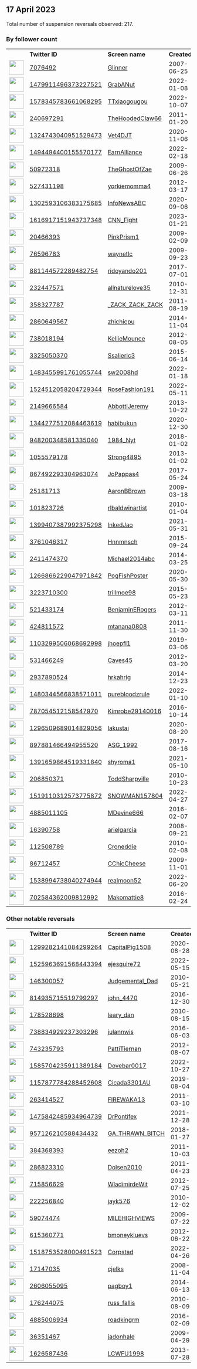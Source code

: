 
## 17 April 2023
Total number of suspension reversals observed: 217.

### By follower count
<table><tr><th></th><th align="left">Twitter ID</th><th align="left">Screen name</th>
<th align="left">Created</th><th align="left">Status</th><th align="left">Suspended</th><th align="left">Followers</th>
<tr><td><a href="https://pbs.twimg.com/profile_images/1275451851920404487/33tfznq2_normal.jpg"><img src="https://pbs.twimg.com/profile_images/1275451851920404487/33tfznq2_normal.jpg" width="40px" height="40px" align="center"/></a></td><td><a href="https://twitter.com/intent/user?user_id=7076492">7076492</a></td><td><a href="https://twitter.com/Glinner">Glinner</a></td><td>2007-06-25</td><td align="center"></td><td>2023-04-16</td><td>551890</td></tr>
<tr><td><a href="https://pbs.twimg.com/profile_images/1643714515396096001/pmGsomez_normal.jpg"><img src="https://pbs.twimg.com/profile_images/1643714515396096001/pmGsomez_normal.jpg" width="40px" height="40px" align="center"/></a></td><td><a href="https://twitter.com/intent/user?user_id=1479911496373227521">1479911496373227521</a></td><td><a href="https://twitter.com/GrabANut">GrabANut</a></td><td>2022-01-08</td><td align="center"></td><td>2022-12-01</td><td>206199</td></tr>
<tr><td><a href="https://pbs.twimg.com/profile_images/1631658448537681921/iXQFj6B9_normal.jpg"><img src="https://pbs.twimg.com/profile_images/1631658448537681921/iXQFj6B9_normal.jpg" width="40px" height="40px" align="center"/></a></td><td><a href="https://twitter.com/intent/user?user_id=1578345783661068295">1578345783661068295</a></td><td><a href="https://twitter.com/TTxiaogougou">TTxiaogougou</a></td><td>2022-10-07</td><td align="center"></td><td>2023-04-02</td><td>155167</td></tr>
<tr><td><a href="https://pbs.twimg.com/profile_images/1648014505073319965/V9YfGTsQ_normal.jpg"><img src="https://pbs.twimg.com/profile_images/1648014505073319965/V9YfGTsQ_normal.jpg" width="40px" height="40px" align="center"/></a></td><td><a href="https://twitter.com/intent/user?user_id=240697291">240697291</a></td><td><a href="https://twitter.com/TheHoodedClaw66">TheHoodedClaw66</a></td><td>2011-01-20</td><td align="center"></td><td></td><td>69875</td></tr>
<tr><td><a href="https://pbs.twimg.com/profile_images/1648138687069265921/wSJo4lCe_normal.jpg"><img src="https://pbs.twimg.com/profile_images/1648138687069265921/wSJo4lCe_normal.jpg" width="40px" height="40px" align="center"/></a></td><td><a href="https://twitter.com/intent/user?user_id=1324743040951529473">1324743040951529473</a></td><td><a href="https://twitter.com/Vet4DJT">Vet4DJT</a></td><td>2020-11-06</td><td align="center"></td><td>2022-02-15</td><td>38299</td></tr>
<tr><td><a href="https://pbs.twimg.com/profile_images/1575773763454525441/M406Cu47_normal.jpg"><img src="https://pbs.twimg.com/profile_images/1575773763454525441/M406Cu47_normal.jpg" width="40px" height="40px" align="center"/></a></td><td><a href="https://twitter.com/intent/user?user_id=1494494400155570177">1494494400155570177</a></td><td><a href="https://twitter.com/EarnAlliance">EarnAlliance</a></td><td>2022-02-18</td><td align="center"></td><td>2023-04-10</td><td>32190</td></tr>
<tr><td><a href="https://pbs.twimg.com/profile_images/1648283395313790976/IHEo7Ulj_normal.jpg"><img src="https://pbs.twimg.com/profile_images/1648283395313790976/IHEo7Ulj_normal.jpg" width="40px" height="40px" align="center"/></a></td><td><a href="https://twitter.com/intent/user?user_id=50972318">50972318</a></td><td><a href="https://twitter.com/TheGhostOfZae">TheGhostOfZae</a></td><td>2009-06-26</td><td align="center"></td><td>2022-11-26</td><td>21192</td></tr>
<tr><td><a href="https://pbs.twimg.com/profile_images/1647684630533816323/yIl5kkh2_normal.jpg"><img src="https://pbs.twimg.com/profile_images/1647684630533816323/yIl5kkh2_normal.jpg" width="40px" height="40px" align="center"/></a></td><td><a href="https://twitter.com/intent/user?user_id=527431198">527431198</a></td><td><a href="https://twitter.com/yorkiemomma4">yorkiemomma4</a></td><td>2012-03-17</td><td align="center"></td><td></td><td>12925</td></tr>
<tr><td><a href="https://pbs.twimg.com/profile_images/1378792565118541826/J9tmN2eE_normal.png"><img src="https://pbs.twimg.com/profile_images/1378792565118541826/J9tmN2eE_normal.png" width="40px" height="40px" align="center"/></a></td><td><a href="https://twitter.com/intent/user?user_id=1302593106383175685">1302593106383175685</a></td><td><a href="https://twitter.com/InfoNewsABC">InfoNewsABC</a></td><td>2020-09-06</td><td align="center"></td><td></td><td>9518</td></tr>
<tr><td><a href="https://pbs.twimg.com/profile_images/1651231088503603205/HDCU9sO6_normal.jpg"><img src="https://pbs.twimg.com/profile_images/1651231088503603205/HDCU9sO6_normal.jpg" width="40px" height="40px" align="center"/></a></td><td><a href="https://twitter.com/intent/user?user_id=1616917151943737348">1616917151943737348</a></td><td><a href="https://twitter.com/CNN_Fight">CNN_Fight</a></td><td>2023-01-21</td><td align="center"></td><td>2023-03-17</td><td>8976</td></tr>
<tr><td><a href="https://pbs.twimg.com/profile_images/1165377372708884483/IQY2MjB6_normal.jpg"><img src="https://pbs.twimg.com/profile_images/1165377372708884483/IQY2MjB6_normal.jpg" width="40px" height="40px" align="center"/></a></td><td><a href="https://twitter.com/intent/user?user_id=20466393">20466393</a></td><td><a href="https://twitter.com/PinkPrism1">PinkPrism1</a></td><td>2009-02-09</td><td align="center"></td><td>2023-04-15</td><td>7806</td></tr>
<tr><td><a href="https://pbs.twimg.com/profile_images/1650949919069315072/I8FXapNx_normal.jpg"><img src="https://pbs.twimg.com/profile_images/1650949919069315072/I8FXapNx_normal.jpg" width="40px" height="40px" align="center"/></a></td><td><a href="https://twitter.com/intent/user?user_id=76596783">76596783</a></td><td><a href="https://twitter.com/waynetlc">waynetlc</a></td><td>2009-09-23</td><td align="center"></td><td>2022-04-28</td><td>7439</td></tr>
<tr><td><a href="https://pbs.twimg.com/profile_images/1651521157122883587/rDgOo4n0_normal.jpg"><img src="https://pbs.twimg.com/profile_images/1651521157122883587/rDgOo4n0_normal.jpg" width="40px" height="40px" align="center"/></a></td><td><a href="https://twitter.com/intent/user?user_id=881144572289482754">881144572289482754</a></td><td><a href="https://twitter.com/ridoyando201">ridoyando201</a></td><td>2017-07-01</td><td align="center"></td><td>2023-04-07</td><td>7327</td></tr>
<tr><td><a href="https://pbs.twimg.com/profile_images/818232683822125056/ZpB4wz7U_normal.jpg"><img src="https://pbs.twimg.com/profile_images/818232683822125056/ZpB4wz7U_normal.jpg" width="40px" height="40px" align="center"/></a></td><td><a href="https://twitter.com/intent/user?user_id=232447571">232447571</a></td><td><a href="https://twitter.com/allnaturelove35">allnaturelove35</a></td><td>2010-12-31</td><td align="center"></td><td>2023-04-06</td><td>6504</td></tr>
<tr><td><a href="https://pbs.twimg.com/profile_images/1646943092337942566/pvXZ7rMw_normal.jpg"><img src="https://pbs.twimg.com/profile_images/1646943092337942566/pvXZ7rMw_normal.jpg" width="40px" height="40px" align="center"/></a></td><td><a href="https://twitter.com/intent/user?user_id=358327787">358327787</a></td><td><a href="https://twitter.com/_ZACK_ZACK_ZACK">_ZACK_ZACK_ZACK</a></td><td>2011-08-19</td><td align="center">👋</td><td>2022-11-14</td><td>5454</td></tr>
<tr><td><a href="https://pbs.twimg.com/profile_images/1643256617553776640/ipd14fwn_normal.jpg"><img src="https://pbs.twimg.com/profile_images/1643256617553776640/ipd14fwn_normal.jpg" width="40px" height="40px" align="center"/></a></td><td><a href="https://twitter.com/intent/user?user_id=2860649567">2860649567</a></td><td><a href="https://twitter.com/zhichicpu">zhichicpu</a></td><td>2014-11-04</td><td align="center"></td><td>2023-03-21</td><td>4333</td></tr>
<tr><td><a href="https://pbs.twimg.com/profile_images/1647966190415880194/7q0PM3fQ_normal.jpg"><img src="https://pbs.twimg.com/profile_images/1647966190415880194/7q0PM3fQ_normal.jpg" width="40px" height="40px" align="center"/></a></td><td><a href="https://twitter.com/intent/user?user_id=738018194">738018194</a></td><td><a href="https://twitter.com/KellieMounce">KellieMounce</a></td><td>2012-08-05</td><td align="center"></td><td>2023-04-06</td><td>4260</td></tr>
<tr><td><a href="https://pbs.twimg.com/profile_images/1369987775127302148/I3DM0Vgm_normal.jpg"><img src="https://pbs.twimg.com/profile_images/1369987775127302148/I3DM0Vgm_normal.jpg" width="40px" height="40px" align="center"/></a></td><td><a href="https://twitter.com/intent/user?user_id=3325050370">3325050370</a></td><td><a href="https://twitter.com/Ssalieric3">Ssalieric3</a></td><td>2015-06-14</td><td align="center"></td><td>2023-02-04</td><td>3779</td></tr>
<tr><td><a href="https://pbs.twimg.com/profile_images/1638382081171488768/qDAPUwvy_normal.jpg"><img src="https://pbs.twimg.com/profile_images/1638382081171488768/qDAPUwvy_normal.jpg" width="40px" height="40px" align="center"/></a></td><td><a href="https://twitter.com/intent/user?user_id=1483455991761055744">1483455991761055744</a></td><td><a href="https://twitter.com/sw2008hd">sw2008hd</a></td><td>2022-01-18</td><td align="center"></td><td>2023-03-24</td><td>3502</td></tr>
<tr><td><a href="https://pbs.twimg.com/profile_images/1524534897351794688/XZk26tWM_normal.jpg"><img src="https://pbs.twimg.com/profile_images/1524534897351794688/XZk26tWM_normal.jpg" width="40px" height="40px" align="center"/></a></td><td><a href="https://twitter.com/intent/user?user_id=1524512058204729344">1524512058204729344</a></td><td><a href="https://twitter.com/RoseFashion191">RoseFashion191</a></td><td>2022-05-11</td><td align="center"></td><td>2023-03-30</td><td>3381</td></tr>
<tr><td><a href="https://pbs.twimg.com/profile_images/1340009760599490561/GxclhvFN_normal.jpg"><img src="https://pbs.twimg.com/profile_images/1340009760599490561/GxclhvFN_normal.jpg" width="40px" height="40px" align="center"/></a></td><td><a href="https://twitter.com/intent/user?user_id=2149666584">2149666584</a></td><td><a href="https://twitter.com/AbbottlJeremy">AbbottlJeremy</a></td><td>2013-10-22</td><td align="center"></td><td></td><td>3181</td></tr>
<tr><td><a href="https://pbs.twimg.com/profile_images/1648998564566298625/k60lxQjV_normal.jpg"><img src="https://pbs.twimg.com/profile_images/1648998564566298625/k60lxQjV_normal.jpg" width="40px" height="40px" align="center"/></a></td><td><a href="https://twitter.com/intent/user?user_id=1344277512084463619">1344277512084463619</a></td><td><a href="https://twitter.com/habibukun">habibukun</a></td><td>2020-12-30</td><td align="center"></td><td>2022-12-24</td><td>2613</td></tr>
<tr><td><a href="https://pbs.twimg.com/profile_images/1257625063563689984/QJwbPXWg_normal.jpg"><img src="https://pbs.twimg.com/profile_images/1257625063563689984/QJwbPXWg_normal.jpg" width="40px" height="40px" align="center"/></a></td><td><a href="https://twitter.com/intent/user?user_id=948200348581335040">948200348581335040</a></td><td><a href="https://twitter.com/1984_Nyt">1984_Nyt</a></td><td>2018-01-02</td><td align="center">🚫</td><td>2023-04-12</td><td>2575</td></tr>
<tr><td><a href="https://pbs.twimg.com/profile_images/1432511938421039106/W6UOBJyY_normal.jpg"><img src="https://pbs.twimg.com/profile_images/1432511938421039106/W6UOBJyY_normal.jpg" width="40px" height="40px" align="center"/></a></td><td><a href="https://twitter.com/intent/user?user_id=1055579178">1055579178</a></td><td><a href="https://twitter.com/Strong4895">Strong4895</a></td><td>2013-01-02</td><td align="center"></td><td>2023-04-14</td><td>2475</td></tr>
<tr><td><a href="https://pbs.twimg.com/profile_images/1218264740771901447/D0HFhTZR_normal.jpg"><img src="https://pbs.twimg.com/profile_images/1218264740771901447/D0HFhTZR_normal.jpg" width="40px" height="40px" align="center"/></a></td><td><a href="https://twitter.com/intent/user?user_id=867492293304963074">867492293304963074</a></td><td><a href="https://twitter.com/JoPappas4">JoPappas4</a></td><td>2017-05-24</td><td align="center"></td><td></td><td>2359</td></tr>
<tr><td><a href="https://pbs.twimg.com/profile_images/474074398157053952/6NK4sETh_normal.jpeg"><img src="https://pbs.twimg.com/profile_images/474074398157053952/6NK4sETh_normal.jpeg" width="40px" height="40px" align="center"/></a></td><td><a href="https://twitter.com/intent/user?user_id=25181713">25181713</a></td><td><a href="https://twitter.com/AaronBBrown">AaronBBrown</a></td><td>2009-03-18</td><td align="center"></td><td></td><td>2280</td></tr>
<tr><td><a href="https://pbs.twimg.com/profile_images/632270696/R.L.BaldwinMurals_normal.jpg"><img src="https://pbs.twimg.com/profile_images/632270696/R.L.BaldwinMurals_normal.jpg" width="40px" height="40px" align="center"/></a></td><td><a href="https://twitter.com/intent/user?user_id=101823726">101823726</a></td><td><a href="https://twitter.com/rlbaldwinartist">rlbaldwinartist</a></td><td>2010-01-04</td><td align="center"></td><td></td><td>2123</td></tr>
<tr><td><a href="https://pbs.twimg.com/profile_images/1646137780085325825/nkb_8ab7_normal.jpg"><img src="https://pbs.twimg.com/profile_images/1646137780085325825/nkb_8ab7_normal.jpg" width="40px" height="40px" align="center"/></a></td><td><a href="https://twitter.com/intent/user?user_id=1399407387992375298">1399407387992375298</a></td><td><a href="https://twitter.com/lnkedJao">lnkedJao</a></td><td>2021-05-31</td><td align="center"></td><td>2022-06-17</td><td>2057</td></tr>
<tr><td><a href="https://pbs.twimg.com/profile_images/1154374769254510593/FqKAjWFY_normal.jpg"><img src="https://pbs.twimg.com/profile_images/1154374769254510593/FqKAjWFY_normal.jpg" width="40px" height="40px" align="center"/></a></td><td><a href="https://twitter.com/intent/user?user_id=3761046317">3761046317</a></td><td><a href="https://twitter.com/Hnnmnsch">Hnnmnsch</a></td><td>2015-09-24</td><td align="center"></td><td></td><td>2049</td></tr>
<tr><td><a href="https://pbs.twimg.com/profile_images/1108109326588301312/OXmf0gKM_normal.png"><img src="https://pbs.twimg.com/profile_images/1108109326588301312/OXmf0gKM_normal.png" width="40px" height="40px" align="center"/></a></td><td><a href="https://twitter.com/intent/user?user_id=2411474370">2411474370</a></td><td><a href="https://twitter.com/Michael2014abc">Michael2014abc</a></td><td>2014-03-25</td><td align="center"></td><td></td><td>1962</td></tr>
<tr><td><a href="https://pbs.twimg.com/profile_images/1543575454640209920/qJpJev4W_normal.png"><img src="https://pbs.twimg.com/profile_images/1543575454640209920/qJpJev4W_normal.png" width="40px" height="40px" align="center"/></a></td><td><a href="https://twitter.com/intent/user?user_id=1266866229047971842">1266866229047971842</a></td><td><a href="https://twitter.com/PogFishPoster">PogFishPoster</a></td><td>2020-05-30</td><td align="center"></td><td>2023-03-23</td><td>1877</td></tr>
<tr><td><a href="https://pbs.twimg.com/profile_images/1648052194321616896/g4xXZkuB_normal.jpg"><img src="https://pbs.twimg.com/profile_images/1648052194321616896/g4xXZkuB_normal.jpg" width="40px" height="40px" align="center"/></a></td><td><a href="https://twitter.com/intent/user?user_id=3223710300">3223710300</a></td><td><a href="https://twitter.com/trillmoe98">trillmoe98</a></td><td>2015-05-23</td><td align="center"></td><td>2022-05-24</td><td>1814</td></tr>
<tr><td><a href="https://pbs.twimg.com/profile_images/1449496695092428806/lD2eoyTD_normal.jpg"><img src="https://pbs.twimg.com/profile_images/1449496695092428806/lD2eoyTD_normal.jpg" width="40px" height="40px" align="center"/></a></td><td><a href="https://twitter.com/intent/user?user_id=521433174">521433174</a></td><td><a href="https://twitter.com/BenjaminERogers">BenjaminERogers</a></td><td>2012-03-11</td><td align="center"></td><td>2022-05-17</td><td>1798</td></tr>
<tr><td><a href="https://pbs.twimg.com/profile_images/1712458895/marty_normal.jpg"><img src="https://pbs.twimg.com/profile_images/1712458895/marty_normal.jpg" width="40px" height="40px" align="center"/></a></td><td><a href="https://twitter.com/intent/user?user_id=424811572">424811572</a></td><td><a href="https://twitter.com/mtanana0808">mtanana0808</a></td><td>2011-11-30</td><td align="center"></td><td></td><td>1671</td></tr>
<tr><td><a href="https://pbs.twimg.com/profile_images/1152386739505442822/D4m6Scth_normal.jpg"><img src="https://pbs.twimg.com/profile_images/1152386739505442822/D4m6Scth_normal.jpg" width="40px" height="40px" align="center"/></a></td><td><a href="https://twitter.com/intent/user?user_id=1103299506068692998">1103299506068692998</a></td><td><a href="https://twitter.com/jhoepfl1">jhoepfl1</a></td><td>2019-03-06</td><td align="center"></td><td></td><td>1629</td></tr>
<tr><td><a href="https://pbs.twimg.com/profile_images/1099532041262120960/PVbrttAd_normal.jpg"><img src="https://pbs.twimg.com/profile_images/1099532041262120960/PVbrttAd_normal.jpg" width="40px" height="40px" align="center"/></a></td><td><a href="https://twitter.com/intent/user?user_id=531466249">531466249</a></td><td><a href="https://twitter.com/Caves45">Caves45</a></td><td>2012-03-20</td><td align="center"></td><td></td><td>1556</td></tr>
<tr><td><a href="https://pbs.twimg.com/profile_images/1544331083155705861/M2lAg6GA_normal.jpg"><img src="https://pbs.twimg.com/profile_images/1544331083155705861/M2lAg6GA_normal.jpg" width="40px" height="40px" align="center"/></a></td><td><a href="https://twitter.com/intent/user?user_id=2937890524">2937890524</a></td><td><a href="https://twitter.com/hrkahrig">hrkahrig</a></td><td>2014-12-23</td><td align="center"></td><td>2023-04-14</td><td>1401</td></tr>
<tr><td><a href="https://pbs.twimg.com/profile_images/1594044871056162817/aqCIV1y5_normal.jpg"><img src="https://pbs.twimg.com/profile_images/1594044871056162817/aqCIV1y5_normal.jpg" width="40px" height="40px" align="center"/></a></td><td><a href="https://twitter.com/intent/user?user_id=1480344566838571011">1480344566838571011</a></td><td><a href="https://twitter.com/purebloodzrule">purebloodzrule</a></td><td>2022-01-10</td><td align="center"></td><td>2022-12-14</td><td>1369</td></tr>
<tr><td><a href="https://pbs.twimg.com/profile_images/819754070688698368/FRYWkFWu_normal.jpg"><img src="https://pbs.twimg.com/profile_images/819754070688698368/FRYWkFWu_normal.jpg" width="40px" height="40px" align="center"/></a></td><td><a href="https://twitter.com/intent/user?user_id=787054512158547970">787054512158547970</a></td><td><a href="https://twitter.com/Kimrobe29140016">Kimrobe29140016</a></td><td>2016-10-14</td><td align="center"></td><td></td><td>1337</td></tr>
<tr><td><a href="https://pbs.twimg.com/profile_images/1651842010234654720/1HAE7at1_normal.jpg"><img src="https://pbs.twimg.com/profile_images/1651842010234654720/1HAE7at1_normal.jpg" width="40px" height="40px" align="center"/></a></td><td><a href="https://twitter.com/intent/user?user_id=1296509689014829056">1296509689014829056</a></td><td><a href="https://twitter.com/lakustai">lakustai</a></td><td>2020-08-20</td><td align="center"></td><td>2023-03-19</td><td>1318</td></tr>
<tr><td><a href="https://pbs.twimg.com/profile_images/1652764206381318145/m0rAt3NR_normal.jpg"><img src="https://pbs.twimg.com/profile_images/1652764206381318145/m0rAt3NR_normal.jpg" width="40px" height="40px" align="center"/></a></td><td><a href="https://twitter.com/intent/user?user_id=897881466494955520">897881466494955520</a></td><td><a href="https://twitter.com/ASG_1992">ASG_1992</a></td><td>2017-08-16</td><td align="center"></td><td>2023-03-28</td><td>1185</td></tr>
<tr><td><a href="https://pbs.twimg.com/profile_images/1651516473465090048/gtiE3gto_normal.jpg"><img src="https://pbs.twimg.com/profile_images/1651516473465090048/gtiE3gto_normal.jpg" width="40px" height="40px" align="center"/></a></td><td><a href="https://twitter.com/intent/user?user_id=1391659864519331840">1391659864519331840</a></td><td><a href="https://twitter.com/shyroma1">shyroma1</a></td><td>2021-05-10</td><td align="center"></td><td>2022-06-08</td><td>1114</td></tr>
<tr><td><a href="https://pbs.twimg.com/profile_images/1646930947084787726/__rPC_Ms_normal.jpg"><img src="https://pbs.twimg.com/profile_images/1646930947084787726/__rPC_Ms_normal.jpg" width="40px" height="40px" align="center"/></a></td><td><a href="https://twitter.com/intent/user?user_id=206850371">206850371</a></td><td><a href="https://twitter.com/ToddSharpville">ToddSharpville</a></td><td>2010-10-23</td><td align="center"></td><td>2022-03-09</td><td>940</td></tr>
<tr><td><a href="https://pbs.twimg.com/profile_images/1614263699031883776/J3CcE_DY_normal.jpg"><img src="https://pbs.twimg.com/profile_images/1614263699031883776/J3CcE_DY_normal.jpg" width="40px" height="40px" align="center"/></a></td><td><a href="https://twitter.com/intent/user?user_id=1519110312573775872">1519110312573775872</a></td><td><a href="https://twitter.com/SNOWMAN157804">SNOWMAN157804</a></td><td>2022-04-27</td><td align="center"></td><td>2023-03-21</td><td>911</td></tr>
<tr><td><a href="https://abs.twimg.com/sticky/default_profile_images/default_profile_normal.png"><img src="https://abs.twimg.com/sticky/default_profile_images/default_profile_normal.png" width="40px" height="40px" align="center"/></a></td><td><a href="https://twitter.com/intent/user?user_id=4885011105">4885011105</a></td><td><a href="https://twitter.com/MDevine666">MDevine666</a></td><td>2016-02-07</td><td align="center"></td><td>2023-04-13</td><td>859</td></tr>
<tr><td><a href="https://pbs.twimg.com/profile_images/1531465377141628929/_LBrzu4R_normal.jpg"><img src="https://pbs.twimg.com/profile_images/1531465377141628929/_LBrzu4R_normal.jpg" width="40px" height="40px" align="center"/></a></td><td><a href="https://twitter.com/intent/user?user_id=16390758">16390758</a></td><td><a href="https://twitter.com/arielgarcia">arielgarcia</a></td><td>2008-09-21</td><td align="center"></td><td>2022-07-18</td><td>821</td></tr>
<tr><td><a href="https://pbs.twimg.com/profile_images/1538553085940748289/VtBiYFyC_normal.jpg"><img src="https://pbs.twimg.com/profile_images/1538553085940748289/VtBiYFyC_normal.jpg" width="40px" height="40px" align="center"/></a></td><td><a href="https://twitter.com/intent/user?user_id=112508789">112508789</a></td><td><a href="https://twitter.com/Croneddie">Croneddie</a></td><td>2010-02-08</td><td align="center"></td><td>2023-04-01</td><td>820</td></tr>
<tr><td><a href="https://pbs.twimg.com/profile_images/1468520433637068807/s6bn1CBA_normal.jpg"><img src="https://pbs.twimg.com/profile_images/1468520433637068807/s6bn1CBA_normal.jpg" width="40px" height="40px" align="center"/></a></td><td><a href="https://twitter.com/intent/user?user_id=86712457">86712457</a></td><td><a href="https://twitter.com/CChicCheese">CChicCheese</a></td><td>2009-11-01</td><td align="center"></td><td>2023-04-08</td><td>767</td></tr>
<tr><td><a href="https://pbs.twimg.com/profile_images/1538995181378277376/OrQZop0C_normal.jpg"><img src="https://pbs.twimg.com/profile_images/1538995181378277376/OrQZop0C_normal.jpg" width="40px" height="40px" align="center"/></a></td><td><a href="https://twitter.com/intent/user?user_id=1538994738040274944">1538994738040274944</a></td><td><a href="https://twitter.com/realmoon52">realmoon52</a></td><td>2022-06-20</td><td align="center"></td><td>2023-01-01</td><td>757</td></tr>
<tr><td><a href="https://pbs.twimg.com/profile_images/1540086479816462336/nB1qXpO5_normal.jpg"><img src="https://pbs.twimg.com/profile_images/1540086479816462336/nB1qXpO5_normal.jpg" width="40px" height="40px" align="center"/></a></td><td><a href="https://twitter.com/intent/user?user_id=702584362009812992">702584362009812992</a></td><td><a href="https://twitter.com/Makomattie8">Makomattie8</a></td><td>2016-02-24</td><td align="center"></td><td>2023-04-11</td><td>745</td></tr>
</table>

### Other notable reversals
<table><tr><th></th><th align="left">Twitter ID</th><th align="left">Screen name</th>
<th align="left">Created</th><th align="left">Status</th><th align="left">Suspended</th><th align="left">Followers</th>
<tr><td><a href="https://pbs.twimg.com/profile_images/1351575578164535296/nnJok-We_normal.jpg"><img src="https://pbs.twimg.com/profile_images/1351575578164535296/nnJok-We_normal.jpg" width="40px" height="40px" align="center"/></a></td><td><a href="https://twitter.com/intent/user?user_id=1299282141084299264">1299282141084299264</a></td><td><a href="https://twitter.com/CapitalPig1508">CapitalPig1508</a></td><td>2020-08-28</td><td align="center"></td><td>2022-12-02</td><td>672</td></tr>
<tr><td><a href="https://pbs.twimg.com/profile_images/1544757714764517376/zRtF9bOi_normal.jpg"><img src="https://pbs.twimg.com/profile_images/1544757714764517376/zRtF9bOi_normal.jpg" width="40px" height="40px" align="center"/></a></td><td><a href="https://twitter.com/intent/user?user_id=1525963691568443394">1525963691568443394</a></td><td><a href="https://twitter.com/ejesquire72">ejesquire72</a></td><td>2022-05-15</td><td align="center"></td><td>2022-12-29</td><td>136</td></tr>
<tr><td><a href="https://pbs.twimg.com/profile_images/1593723114713939968/4cYSwYc4_normal.jpg"><img src="https://pbs.twimg.com/profile_images/1593723114713939968/4cYSwYc4_normal.jpg" width="40px" height="40px" align="center"/></a></td><td><a href="https://twitter.com/intent/user?user_id=146300057">146300057</a></td><td><a href="https://twitter.com/Judgemental_Dad">Judgemental_Dad</a></td><td>2010-05-21</td><td align="center"></td><td>2022-12-13</td><td>266</td></tr>
<tr><td><a href="https://pbs.twimg.com/profile_images/1043559526803361792/4_Df8MHX_normal.jpg"><img src="https://pbs.twimg.com/profile_images/1043559526803361792/4_Df8MHX_normal.jpg" width="40px" height="40px" align="center"/></a></td><td><a href="https://twitter.com/intent/user?user_id=814935715519799297">814935715519799297</a></td><td><a href="https://twitter.com/john_4470">john_4470</a></td><td>2016-12-30</td><td align="center">🔒</td><td>2023-02-11</td><td>41</td></tr>
<tr><td><a href="https://pbs.twimg.com/profile_images/1648131872436649984/NTO9T-GP_normal.jpg"><img src="https://pbs.twimg.com/profile_images/1648131872436649984/NTO9T-GP_normal.jpg" width="40px" height="40px" align="center"/></a></td><td><a href="https://twitter.com/intent/user?user_id=178528698">178528698</a></td><td><a href="https://twitter.com/leary_dan">leary_dan</a></td><td>2010-08-15</td><td align="center"></td><td>2023-03-27</td><td>231</td></tr>
<tr><td><a href="https://pbs.twimg.com/profile_images/1645228335335718913/aJl-aw79_normal.jpg"><img src="https://pbs.twimg.com/profile_images/1645228335335718913/aJl-aw79_normal.jpg" width="40px" height="40px" align="center"/></a></td><td><a href="https://twitter.com/intent/user?user_id=738834929237303296">738834929237303296</a></td><td><a href="https://twitter.com/julannwis">julannwis</a></td><td>2016-06-03</td><td align="center"></td><td>2023-04-08</td><td>227</td></tr>
<tr><td><a href="https://pbs.twimg.com/profile_images/1647982083396993026/GNUUecAS_normal.jpg"><img src="https://pbs.twimg.com/profile_images/1647982083396993026/GNUUecAS_normal.jpg" width="40px" height="40px" align="center"/></a></td><td><a href="https://twitter.com/intent/user?user_id=743235793">743235793</a></td><td><a href="https://twitter.com/PattiTiernan">PattiTiernan</a></td><td>2012-08-07</td><td align="center"></td><td>2023-04-08</td><td>41</td></tr>
<tr><td><a href="https://pbs.twimg.com/profile_images/1596333575334346752/4HNGgZNI_normal.jpg"><img src="https://pbs.twimg.com/profile_images/1596333575334346752/4HNGgZNI_normal.jpg" width="40px" height="40px" align="center"/></a></td><td><a href="https://twitter.com/intent/user?user_id=1585704235911389184">1585704235911389184</a></td><td><a href="https://twitter.com/Dovebar0017">Dovebar0017</a></td><td>2022-10-27</td><td align="center"></td><td>2022-12-16</td><td>207</td></tr>
<tr><td><a href="https://pbs.twimg.com/profile_images/1589788687352856576/BuOFNfr9_normal.jpg"><img src="https://pbs.twimg.com/profile_images/1589788687352856576/BuOFNfr9_normal.jpg" width="40px" height="40px" align="center"/></a></td><td><a href="https://twitter.com/intent/user?user_id=1157877784288452608">1157877784288452608</a></td><td><a href="https://twitter.com/Cicada3301AU">Cicada3301AU</a></td><td>2019-08-04</td><td align="center">🔒</td><td>2022-12-10</td><td>283</td></tr>
<tr><td><a href="https://pbs.twimg.com/profile_images/1649405945758339072/EtMSoQ30_normal.jpg"><img src="https://pbs.twimg.com/profile_images/1649405945758339072/EtMSoQ30_normal.jpg" width="40px" height="40px" align="center"/></a></td><td><a href="https://twitter.com/intent/user?user_id=263414527">263414527</a></td><td><a href="https://twitter.com/FIREWAKA13">FIREWAKA13</a></td><td>2011-03-10</td><td align="center"></td><td>2023-04-08</td><td>60</td></tr>
<tr><td><a href="https://pbs.twimg.com/profile_images/1647182505127079937/wzTj0A_m_normal.jpg"><img src="https://pbs.twimg.com/profile_images/1647182505127079937/wzTj0A_m_normal.jpg" width="40px" height="40px" align="center"/></a></td><td><a href="https://twitter.com/intent/user?user_id=1475842485934964739">1475842485934964739</a></td><td><a href="https://twitter.com/DrPontifex">DrPontifex</a></td><td>2021-12-28</td><td align="center"></td><td>2022-11-25</td><td>62</td></tr>
<tr><td><a href="https://pbs.twimg.com/profile_images/1645122838116827136/5LhmSa5z_normal.jpg"><img src="https://pbs.twimg.com/profile_images/1645122838116827136/5LhmSa5z_normal.jpg" width="40px" height="40px" align="center"/></a></td><td><a href="https://twitter.com/intent/user?user_id=957126210588434432">957126210588434432</a></td><td><a href="https://twitter.com/GA_THRAWN_BITCH">GA_THRAWN_BITCH</a></td><td>2018-01-27</td><td align="center"></td><td>2023-04-06</td><td>66</td></tr>
<tr><td><a href="https://pbs.twimg.com/profile_images/1642939654642057236/X0xixdMx_normal.jpg"><img src="https://pbs.twimg.com/profile_images/1642939654642057236/X0xixdMx_normal.jpg" width="40px" height="40px" align="center"/></a></td><td><a href="https://twitter.com/intent/user?user_id=384368393">384368393</a></td><td><a href="https://twitter.com/eezoh2">eezoh2</a></td><td>2011-10-03</td><td align="center"></td><td>2023-04-06</td><td>22</td></tr>
<tr><td><a href="https://pbs.twimg.com/profile_images/1647014738180849665/AJYUeq0g_normal.jpg"><img src="https://pbs.twimg.com/profile_images/1647014738180849665/AJYUeq0g_normal.jpg" width="40px" height="40px" align="center"/></a></td><td><a href="https://twitter.com/intent/user?user_id=286823310">286823310</a></td><td><a href="https://twitter.com/Dolsen2010">Dolsen2010</a></td><td>2011-04-23</td><td align="center">🚫</td><td>2023-04-02</td><td>10</td></tr>
<tr><td><a href="https://pbs.twimg.com/profile_images/1647520233643556864/ptt0hMLB_normal.jpg"><img src="https://pbs.twimg.com/profile_images/1647520233643556864/ptt0hMLB_normal.jpg" width="40px" height="40px" align="center"/></a></td><td><a href="https://twitter.com/intent/user?user_id=715856629">715856629</a></td><td><a href="https://twitter.com/WladimirdeWit">WladimirdeWit</a></td><td>2012-07-25</td><td align="center"></td><td>2023-03-20</td><td>218</td></tr>
<tr><td><a href="https://pbs.twimg.com/profile_images/1641822869716959233/xHgjpuzB_normal.jpg"><img src="https://pbs.twimg.com/profile_images/1641822869716959233/xHgjpuzB_normal.jpg" width="40px" height="40px" align="center"/></a></td><td><a href="https://twitter.com/intent/user?user_id=222256840">222256840</a></td><td><a href="https://twitter.com/jayk576">jayk576</a></td><td>2010-12-02</td><td align="center"></td><td>2023-04-09</td><td>81</td></tr>
<tr><td><a href="https://pbs.twimg.com/profile_images/1479943332587577350/4h0GQPFE_normal.jpg"><img src="https://pbs.twimg.com/profile_images/1479943332587577350/4h0GQPFE_normal.jpg" width="40px" height="40px" align="center"/></a></td><td><a href="https://twitter.com/intent/user?user_id=59074474">59074474</a></td><td><a href="https://twitter.com/MILEHIGHVIEWS">MILEHIGHVIEWS</a></td><td>2009-07-22</td><td align="center"></td><td>2023-03-26</td><td>379</td></tr>
<tr><td><a href="https://pbs.twimg.com/profile_images/1647620677233516550/Gsmqoemj_normal.jpg"><img src="https://pbs.twimg.com/profile_images/1647620677233516550/Gsmqoemj_normal.jpg" width="40px" height="40px" align="center"/></a></td><td><a href="https://twitter.com/intent/user?user_id=615360771">615360771</a></td><td><a href="https://twitter.com/bmoneykluevs">bmoneykluevs</a></td><td>2012-06-22</td><td align="center"></td><td>2023-04-08</td><td>26</td></tr>
<tr><td><a href="https://pbs.twimg.com/profile_images/1518757384021319682/6UpN8eaF_normal.jpg"><img src="https://pbs.twimg.com/profile_images/1518757384021319682/6UpN8eaF_normal.jpg" width="40px" height="40px" align="center"/></a></td><td><a href="https://twitter.com/intent/user?user_id=1518753528000491523">1518753528000491523</a></td><td><a href="https://twitter.com/Corpstad">Corpstad</a></td><td>2022-04-26</td><td align="center"></td><td>2022-12-04</td><td>13</td></tr>
<tr><td><a href="https://pbs.twimg.com/profile_images/256624851/n21403567_31793033_1612_normal.jpg"><img src="https://pbs.twimg.com/profile_images/256624851/n21403567_31793033_1612_normal.jpg" width="40px" height="40px" align="center"/></a></td><td><a href="https://twitter.com/intent/user?user_id=17147035">17147035</a></td><td><a href="https://twitter.com/cjelks">cjelks</a></td><td>2008-11-04</td><td align="center"></td><td>2023-03-23</td><td>120</td></tr>
<tr><td><a href="https://pbs.twimg.com/profile_images/1647842414420193280/hLp73rDU_normal.jpg"><img src="https://pbs.twimg.com/profile_images/1647842414420193280/hLp73rDU_normal.jpg" width="40px" height="40px" align="center"/></a></td><td><a href="https://twitter.com/intent/user?user_id=2606055095">2606055095</a></td><td><a href="https://twitter.com/pagboy1">pagboy1</a></td><td>2014-06-13</td><td align="center">🔒</td><td>2023-04-11</td><td>8</td></tr>
<tr><td><a href="https://pbs.twimg.com/profile_images/1648440914673582080/9phCULvn_normal.jpg"><img src="https://pbs.twimg.com/profile_images/1648440914673582080/9phCULvn_normal.jpg" width="40px" height="40px" align="center"/></a></td><td><a href="https://twitter.com/intent/user?user_id=176244075">176244075</a></td><td><a href="https://twitter.com/russ_fallis">russ_fallis</a></td><td>2010-08-09</td><td align="center"></td><td>2023-04-07</td><td>19</td></tr>
<tr><td><a href="https://pbs.twimg.com/profile_images/1648378846729715731/Suz65qXU_normal.jpg"><img src="https://pbs.twimg.com/profile_images/1648378846729715731/Suz65qXU_normal.jpg" width="40px" height="40px" align="center"/></a></td><td><a href="https://twitter.com/intent/user?user_id=4885006934">4885006934</a></td><td><a href="https://twitter.com/roadkingrm">roadkingrm</a></td><td>2016-02-09</td><td align="center"></td><td>2022-12-21</td><td>37</td></tr>
<tr><td><a href="https://pbs.twimg.com/profile_images/3433317059/edf53b1ad617a8c2768d8cad9fd6c26b_normal.jpeg"><img src="https://pbs.twimg.com/profile_images/3433317059/edf53b1ad617a8c2768d8cad9fd6c26b_normal.jpeg" width="40px" height="40px" align="center"/></a></td><td><a href="https://twitter.com/intent/user?user_id=36351467">36351467</a></td><td><a href="https://twitter.com/jadonhale">jadonhale</a></td><td>2009-04-29</td><td align="center">🔒</td><td>2023-04-08</td><td>11</td></tr>
<tr><td><a href="https://pbs.twimg.com/profile_images/1646117692108095491/fZb_GxIT_normal.jpg"><img src="https://pbs.twimg.com/profile_images/1646117692108095491/fZb_GxIT_normal.jpg" width="40px" height="40px" align="center"/></a></td><td><a href="https://twitter.com/intent/user?user_id=1626587436">1626587436</a></td><td><a href="https://twitter.com/LCWFU1998">LCWFU1998</a></td><td>2013-07-28</td><td align="center"></td><td>2023-04-04</td><td>112</td></tr>
</table>
